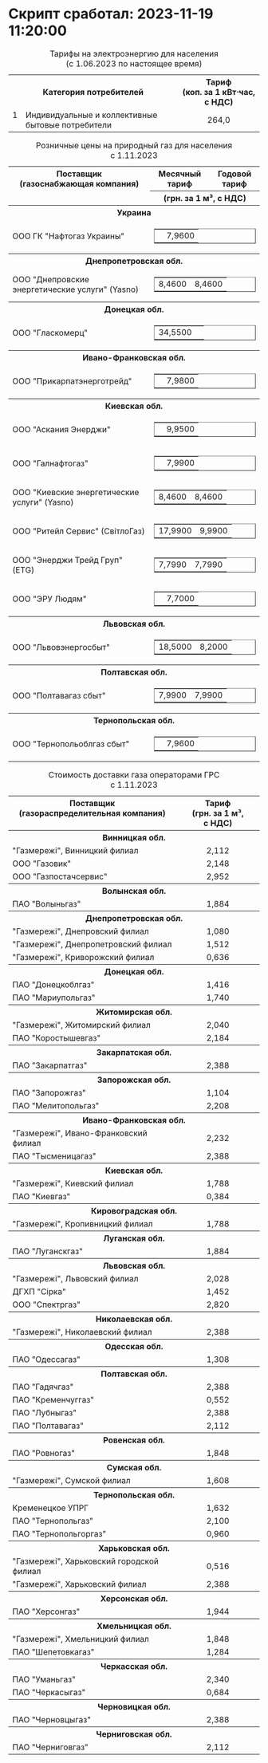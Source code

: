 # Скрипт сработал: 2023-11-19 11:20:00

<link rel="stylesheet" type="text/css" href="styles.css">

<table border="0" cellpadding="3" cellspacing="0" class="grid">
 <caption>
  Тарифы на электроэнергию для населения
  <br/>
  <span class="normal">
   (с 1.06.2023 по настоящее время)
  </span>
 </caption>
 <tr>
  <th align="center" colspan="2">
   Категория потребителей
  </th>
  <th align="center">
   Тариф
   <br/>
   <span class="normal">
    (коп. за 1 кВт⋅час, с НДС)
   </span>
  </th>
 </tr>
 <tr>
  <td align="right" valign="top">
   1
  </td>
  <td>
   Индивидуальные и коллективные бытовые потребители
  </td>
  <td align="center">
   264,0
  </td>
 </tr>
</table>
<table border="0" cellpadding="3" cellspacing="0" class="grid">
 <caption>
  Розничные цены на природный газ для населения
  <br/>
  <span class="">
   с 1.11.2023
  </span>
 </caption>
 <tr>
  <th align="center" rowspan="2" valign="top">
   Поставщик
   <br/>
   <span class="normal sans grey">
    (газоснабжающая компания)
   </span>
   <th align="center" class="sort2-table" colspan="1" valign="top">
    <a class="sorthref arrow-down" href="tariff/gas/?sort=trfValue1,down" onclick="return loadProcSort('tariff-table1','tariff/gas/table1.php','/tariff/gas/','date=2023-11-01','trfValue1,down','')" title="сортировать">
    </a>
    Месячный тариф
   </th>
   <th align="center" class="sort2-table" valign="top">
    <a class="sorthref arrow-down" href="tariff/gas/?sort=trfValue2,down" onclick="return loadProcSort('tariff-table1','tariff/gas/table1.php','/tariff/gas/','date=2023-11-01','trfValue2,down','')" title="сортировать">
    </a>
    Годовой тариф
   </th>
  </th>
 </tr>
 <tr>
  <th colspan="2">
   <span class="normal smaller">
    (грн. за 1 м³, с НДС)
   </span>
  </th>
 </tr>
 <tr>
  <th class="region normal" colspan="3">
   Украина
   <br/>
  </th>
 </tr>
 <tr>
  <td>
   ООО ГК "Нафтогаз Украины"
  </td>
  <td align="center" colspan="2">
   <table border="1" cellpadding="0" cellspacing="0" width="100%">
    <tr>
     <td align="center" style="border:none">
      <br/>
     </td>
     <td align="center" class="black" style="border:none">
      7,9600
      <br/>
     </td>
    </tr>
   </table>
  </td>
 </tr>
 <tr>
  <th class="region normal" colspan="3">
   Днепропетровская обл.
   <br/>
  </th>
 </tr>
 <tr>
  <td>
   ООО "Днепровские энергетические услуги" (Yasno)
  </td>
  <td align="center" colspan="2">
   <table border="1" cellpadding="0" cellspacing="0" width="100%">
    <tr>
     <td align="center" style="border:none">
      8,4600
      <br/>
     </td>
     <td align="center" class="black" style="border:none">
      8,4600
      <br/>
     </td>
    </tr>
   </table>
  </td>
 </tr>
 <tr>
  <th class="region normal" colspan="3">
   Донецкая обл.
   <br/>
  </th>
 </tr>
 <tr>
  <td>
   ООО "Гласкомерц"
  </td>
  <td align="center" colspan="2">
   <table border="1" cellpadding="0" cellspacing="0" width="100%">
    <tr>
     <td align="center" style="border:none">
      34,5500
      <br/>
     </td>
     <td align="center" class="black" style="border:none">
      <br/>
     </td>
    </tr>
   </table>
  </td>
 </tr>
 <tr>
  <th class="region normal" colspan="3">
   Ивано-Франковская обл.
   <br/>
  </th>
 </tr>
 <tr>
  <td>
   ООО "Прикарпатэнерготрейд"
  </td>
  <td align="center" colspan="2">
   <table border="1" cellpadding="0" cellspacing="0" width="100%">
    <tr>
     <td align="center" style="border:none">
      <br/>
     </td>
     <td align="center" class="black" style="border:none">
      7,9800
      <br/>
     </td>
    </tr>
   </table>
  </td>
 </tr>
 <tr>
  <th class="region normal" colspan="3">
   Киевская обл.
   <br/>
  </th>
 </tr>
 <tr>
  <td>
   ООО "Аскания Энерджи"
  </td>
  <td align="center" colspan="2">
   <table border="1" cellpadding="0" cellspacing="0" width="100%">
    <tr>
     <td align="center" style="border:none">
      <br/>
     </td>
     <td align="center" class="black" style="border:none">
      9,9500
      <br/>
     </td>
    </tr>
   </table>
  </td>
 </tr>
 <tr>
  <td>
   ООО "Галнафтогаз"
  </td>
  <td align="center" colspan="2">
   <table border="1" cellpadding="0" cellspacing="0" width="100%">
    <tr>
     <td align="center" style="border:none">
      <br/>
     </td>
     <td align="center" class="black" style="border:none">
      7,9900
      <br/>
     </td>
    </tr>
   </table>
  </td>
 </tr>
 <tr>
  <td>
   ООО "Киевские энергетические услуги" (Yasno)
  </td>
  <td align="center" colspan="2">
   <table border="1" cellpadding="0" cellspacing="0" width="100%">
    <tr>
     <td align="center" style="border:none">
      8,4600
      <br/>
     </td>
     <td align="center" class="black" style="border:none">
      8,4600
      <br/>
     </td>
    </tr>
   </table>
  </td>
 </tr>
 <tr>
  <td>
   ООО "Ритейл Сервис" (СвітлоГаз)
  </td>
  <td align="center" colspan="2">
   <table border="1" cellpadding="0" cellspacing="0" width="100%">
    <tr>
     <td align="center" style="border:none">
      17,9900
      <br/>
     </td>
     <td align="center" class="black" style="border:none">
      9,9900
      <br/>
     </td>
    </tr>
   </table>
  </td>
 </tr>
 <tr>
  <td>
   ООО "Энерджи Трейд Груп" (ETG)
  </td>
  <td align="center" colspan="2">
   <table border="1" cellpadding="0" cellspacing="0" width="100%">
    <tr>
     <td align="center" style="border:none">
      7,7990
      <br/>
     </td>
     <td align="center" class="black" style="border:none">
      7,7990
      <br/>
     </td>
    </tr>
   </table>
  </td>
 </tr>
 <tr>
  <td>
   ООО "ЭРУ Людям"
  </td>
  <td align="center" colspan="2">
   <table border="1" cellpadding="0" cellspacing="0" width="100%">
    <tr>
     <td align="center" style="border:none">
      <br/>
     </td>
     <td align="center" class="black" style="border:none">
      7,7000
      <br/>
     </td>
    </tr>
   </table>
  </td>
 </tr>
 <tr>
  <th class="region normal" colspan="3">
   Львовская обл.
   <br/>
  </th>
 </tr>
 <tr>
  <td>
   ООО "Львовэнергосбыт"
  </td>
  <td align="center" colspan="2">
   <table border="1" cellpadding="0" cellspacing="0" width="100%">
    <tr>
     <td align="center" style="border:none">
      18,5000
      <br/>
     </td>
     <td align="center" class="black" style="border:none">
      8,2000
      <br/>
     </td>
    </tr>
   </table>
  </td>
 </tr>
 <tr>
  <th class="region normal" colspan="3">
   Полтавская обл.
   <br/>
  </th>
 </tr>
 <tr>
  <td>
   ООО "Полтавагаз сбыт"
  </td>
  <td align="center" colspan="2">
   <table border="1" cellpadding="0" cellspacing="0" width="100%">
    <tr>
     <td align="center" style="border:none">
      7,9900
      <br/>
     </td>
     <td align="center" class="black" style="border:none">
      7,9900
      <br/>
     </td>
    </tr>
   </table>
  </td>
 </tr>
 <tr>
  <th class="region normal" colspan="3">
   Тернопольская обл.
   <br/>
  </th>
 </tr>
 <tr>
  <td>
   ООО "Тернопольоблгаз сбыт"
  </td>
  <td align="center" colspan="2">
   <table border="1" cellpadding="0" cellspacing="0" width="100%">
    <tr>
     <td align="center" style="border:none">
      <br/>
     </td>
     <td align="center" class="black" style="border:none">
      7,9600
      <br/>
     </td>
    </tr>
   </table>
  </td>
 </tr>
</table>
<table border="0" cellpadding="3" cellspacing="0" class="grid">
 <caption>
  Стоимость доставки газа операторами ГРС
  <br/>
  <span class="">
   с 1.11.2023
  </span>
 </caption>
 <tr>
  <th align="center" valign="top">
   Поставщик
   <br/>
   <span class="normal sans grey">
    (газораспределительная компания)
   </span>
   <th align="center" class="sort2-table" valign="top">
    <a class="sorthref arrow-down" href="tariff/gas/?sort=trfValue1,down" onclick="return loadProcSort('tariff-table2','tariff/gas/table2.php','/tariff/gas/','date=2023-11-01','trfValue1,down','')" title="сортировать">
    </a>
    Тариф
    <br/>
    <span class="normal smaller">
     (грн. за 1 м³, с НДС)
    </span>
   </th>
  </th>
 </tr>
 <tr>
  <th class="region normal" colspan="2">
   Винницкая обл.
   <br/>
  </th>
 </tr>
 <tr>
  <td>
   "Газмережі", Винницкий филиал
  </td>
  <td align="center">
   2,112
  </td>
 </tr>
 <tr>
  <td>
   ООО "Газовик"
  </td>
  <td align="center">
   2,148
  </td>
 </tr>
 <tr>
  <td>
   ООО "Газпостачсервис"
  </td>
  <td align="center">
   2,952
  </td>
 </tr>
 <tr>
  <th class="region normal" colspan="2">
   Волынская обл.
   <br/>
  </th>
 </tr>
 <tr>
  <td>
   ПАО "Волыньгаз"
  </td>
  <td align="center">
   1,884
  </td>
 </tr>
 <tr>
  <th class="region normal" colspan="2">
   Днепропетровская обл.
   <br/>
  </th>
 </tr>
 <tr>
  <td>
   "Газмережі", Днепровский филиал
  </td>
  <td align="center">
   1,080
  </td>
 </tr>
 <tr>
  <td>
   "Газмережі", Днепропетровский филиал
  </td>
  <td align="center">
   1,512
  </td>
 </tr>
 <tr>
  <td>
   "Газмережі", Криворожский филиал
  </td>
  <td align="center">
   0,636
  </td>
 </tr>
 <tr>
  <th class="region normal" colspan="2">
   Донецкая обл.
   <br/>
  </th>
 </tr>
 <tr>
  <td>
   ПАО "Донецкоблгаз"
  </td>
  <td align="center">
   1,416
  </td>
 </tr>
 <tr>
  <td>
   ПАО "Мариупольгаз"
  </td>
  <td align="center">
   1,740
  </td>
 </tr>
 <tr>
  <th class="region normal" colspan="2">
   Житомирская обл.
   <br/>
  </th>
 </tr>
 <tr>
  <td>
   "Газмережі", Житомирский филиал
  </td>
  <td align="center">
   2,040
  </td>
 </tr>
 <tr>
  <td>
   ПАО "Коростышевгаз"
  </td>
  <td align="center">
   2,184
  </td>
 </tr>
 <tr>
  <th class="region normal" colspan="2">
   Закарпатская обл.
   <br/>
  </th>
 </tr>
 <tr>
  <td>
   ПАО "Закарпатгаз"
  </td>
  <td align="center">
   2,388
  </td>
 </tr>
 <tr>
  <th class="region normal" colspan="2">
   Запорожская обл.
   <br/>
  </th>
 </tr>
 <tr>
  <td>
   ПАО "Запорожгаз"
  </td>
  <td align="center">
   1,104
  </td>
 </tr>
 <tr>
  <td>
   ПАО "Мелитопольгаз"
  </td>
  <td align="center">
   2,208
  </td>
 </tr>
 <tr>
  <th class="region normal" colspan="2">
   Ивано-Франковская обл.
   <br/>
  </th>
 </tr>
 <tr>
  <td>
   "Газмережі", Ивано-Франковский филиал
  </td>
  <td align="center">
   2,232
  </td>
 </tr>
 <tr>
  <td>
   ПАО "Тысменицагаз"
  </td>
  <td align="center">
   2,388
  </td>
 </tr>
 <tr>
  <th class="region normal" colspan="2">
   Киевская обл.
   <br/>
  </th>
 </tr>
 <tr>
  <td>
   "Газмережі", Киевский филиал
  </td>
  <td align="center">
   1,788
  </td>
 </tr>
 <tr>
  <td>
   ПАО "Киевгаз"
  </td>
  <td align="center">
   0,384
  </td>
 </tr>
 <tr>
  <th class="region normal" colspan="2">
   Кировоградская обл.
   <br/>
  </th>
 </tr>
 <tr>
  <td>
   "Газмережі", Кропивницкий филиал
  </td>
  <td align="center">
   1,788
  </td>
 </tr>
 <tr>
  <th class="region normal" colspan="2">
   Луганская обл.
   <br/>
  </th>
 </tr>
 <tr>
  <td>
   ПАО "Луганскгаз"
  </td>
  <td align="center">
   1,884
  </td>
 </tr>
 <tr>
  <th class="region normal" colspan="2">
   Львовская обл.
   <br/>
  </th>
 </tr>
 <tr>
  <td>
   "Газмережі", Львовский филиал
  </td>
  <td align="center">
   2,028
  </td>
 </tr>
 <tr>
  <td>
   ДГХП "Сірка"
  </td>
  <td align="center">
   1,452
  </td>
 </tr>
 <tr>
  <td>
   ООО "Спектргаз"
  </td>
  <td align="center">
   2,820
  </td>
 </tr>
 <tr>
  <th class="region normal" colspan="2">
   Николаевская обл.
   <br/>
  </th>
 </tr>
 <tr>
  <td>
   "Газмережі", Николаевский филиал
  </td>
  <td align="center">
   2,388
  </td>
 </tr>
 <tr>
  <th class="region normal" colspan="2">
   Одесская обл.
   <br/>
  </th>
 </tr>
 <tr>
  <td>
   ПАО "Одессагаз"
  </td>
  <td align="center">
   1,308
  </td>
 </tr>
 <tr>
  <th class="region normal" colspan="2">
   Полтавская обл.
   <br/>
  </th>
 </tr>
 <tr>
  <td>
   ПАО "Гадячгаз"
  </td>
  <td align="center">
   2,388
  </td>
 </tr>
 <tr>
  <td>
   ПАО "Кременчуггаз"
  </td>
  <td align="center">
   0,552
  </td>
 </tr>
 <tr>
  <td>
   ПАО "Лубныгаз"
  </td>
  <td align="center">
   2,388
  </td>
 </tr>
 <tr>
  <td>
   ПАО "Полтавагаз"
  </td>
  <td align="center">
   2,112
  </td>
 </tr>
 <tr>
  <th class="region normal" colspan="2">
   Ровенская обл.
   <br/>
  </th>
 </tr>
 <tr>
  <td>
   ПАО "Ровногаз"
  </td>
  <td align="center">
   1,848
  </td>
 </tr>
 <tr>
  <th class="region normal" colspan="2">
   Сумская обл.
   <br/>
  </th>
 </tr>
 <tr>
  <td>
   "Газмережі", Сумской филиал
  </td>
  <td align="center">
   1,608
  </td>
 </tr>
 <tr>
  <th class="region normal" colspan="2">
   Тернопольская обл.
   <br/>
  </th>
 </tr>
 <tr>
  <td>
   Кременецкое УПРГ
  </td>
  <td align="center">
   1,632
  </td>
 </tr>
 <tr>
  <td>
   ПАО "Тернопольгаз"
  </td>
  <td align="center">
   2,100
  </td>
 </tr>
 <tr>
  <td>
   ПАО "Тернопольгоргаз"
  </td>
  <td align="center">
   0,960
  </td>
 </tr>
 <tr>
  <th class="region normal" colspan="2">
   Харьковская обл.
   <br/>
  </th>
 </tr>
 <tr>
  <td>
   "Газмережі", Харьковский городской филиал
  </td>
  <td align="center">
   0,516
  </td>
 </tr>
 <tr>
  <td>
   "Газмережі", Харьковский филиал
  </td>
  <td align="center">
   2,388
  </td>
 </tr>
 <tr>
  <th class="region normal" colspan="2">
   Херсонская обл.
   <br/>
  </th>
 </tr>
 <tr>
  <td>
   ПАО "Херсонгаз"
  </td>
  <td align="center">
   1,944
  </td>
 </tr>
 <tr>
  <th class="region normal" colspan="2">
   Хмельницкая обл.
   <br/>
  </th>
 </tr>
 <tr>
  <td>
   "Газмережі", Хмельницкий филиал
  </td>
  <td align="center">
   1,848
  </td>
 </tr>
 <tr>
  <td>
   ПАО "Шепетовкагаз"
  </td>
  <td align="center">
   1,284
  </td>
 </tr>
 <tr>
  <th class="region normal" colspan="2">
   Черкасская обл.
   <br/>
  </th>
 </tr>
 <tr>
  <td>
   ПАО "Уманьгаз"
  </td>
  <td align="center">
   2,340
  </td>
 </tr>
 <tr>
  <td>
   ПАО "Черкасыгаз"
  </td>
  <td align="center">
   0,684
  </td>
 </tr>
 <tr>
  <th class="region normal" colspan="2">
   Черновицкая обл.
   <br/>
  </th>
 </tr>
 <tr>
  <td>
   ПАО "Черновцыгаз"
  </td>
  <td align="center">
   2,388
  </td>
 </tr>
 <tr>
  <th class="region normal" colspan="2">
   Черниговская обл.
   <br/>
  </th>
 </tr>
 <tr>
  <td>
   ПАО "Черниговгаз"
  </td>
  <td align="center">
   2,112
  </td>
 </tr>
</table>
